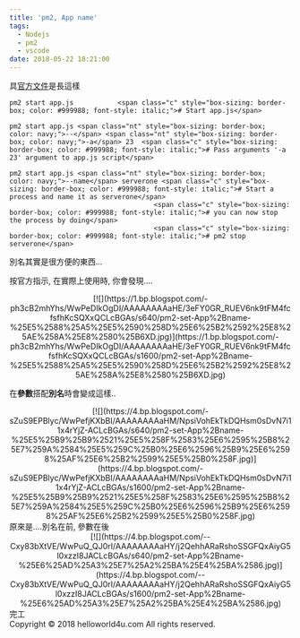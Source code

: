 ```yaml
---
title: 'pm2, App name'
tags:
  - Nodejs
  - pm2
  - vscode
date: 2018-05-22 18:21:00
---
```


具[官方文件](http://pm2.keymetrics.io/docs/usage/quick-start/#42-starts)是長這樣

    pm2 start app.js           <span class="c" style="box-sizing: border-box; color: #999988; font-style: italic;"># Start app.js</span>

    pm2 start app.js <span class="nt" style="box-sizing: border-box; color: navy;">--</span> <span class="nt" style="box-sizing: border-box; color: navy;">-a</span> 23  <span class="c" style="box-sizing: border-box; color: #999988; font-style: italic;"># Pass arguments '-a 23' argument to app.js script</span>

    pm2 start app.js <span class="nt" style="box-sizing: border-box; color: navy;">--name</span> serverone <span class="c" style="box-sizing: border-box; color: #999988; font-style: italic;"># Start a process and name it as serverone</span>
                                        <span class="c" style="box-sizing: border-box; color: #999988; font-style: italic;"># you can now stop the process by doing</span>
                                        <span class="c" style="box-sizing: border-box; color: #999988; font-style: italic;"># pm2 stop serverone</span>
別名其實是很方便的東西...

按官方指示, 在實際上使用時, 你會發現....
<div class="separator" style="clear: both; text-align: center;">[![](https://1.bp.blogspot.com/-ph3cB2mhYhs/WwPeDIkOgDI/AAAAAAAAaHE/3eFY0GR_RUEV6nk9tFM4fcfsfhKcSQXxQCLcBGAs/s640/pm2-set-App%2Bname-%25E5%2588%25A5%25E5%2590%258D%25E6%25B2%2592%25E8%25AE%258A%25E8%2580%25B6XD.jpg)](https://1.bp.blogspot.com/-ph3cB2mhYhs/WwPeDIkOgDI/AAAAAAAAaHE/3eFY0GR_RUEV6nk9tFM4fcfsfhKcSQXxQCLcBGAs/s1600/pm2-set-App%2Bname-%25E5%2588%25A5%25E5%2590%258D%25E6%25B2%2592%25E8%25AE%258A%25E8%2580%25B6XD.jpg)</div>

在**參數**搭配**別名**時會變成這樣..
<div class="separator" style="clear: both; text-align: center;">[![](https://4.bp.blogspot.com/-sZuS9EPBlyc/WwPefjKXbBI/AAAAAAAAaHM/NpsiVohEkTkDQHsm0sDvN7i11x4rYjZ-ACLcBGAs/s640/pm2-set-App%2Bname-%25E5%25B9%25B9%2521%25E5%258F%2583%25E6%2595%25B8%25E7%259A%2584%25E5%259C%25B0%25E6%2596%25B9%25E6%2598%25AF%25E6%25B2%2599%25E5%25B0%258F.jpg)](https://4.bp.blogspot.com/-sZuS9EPBlyc/WwPefjKXbBI/AAAAAAAAaHM/NpsiVohEkTkDQHsm0sDvN7i11x4rYjZ-ACLcBGAs/s1600/pm2-set-App%2Bname-%25E5%25B9%25B9%2521%25E5%258F%2583%25E6%2595%25B8%25E7%259A%2584%25E5%259C%25B0%25E6%2596%25B9%25E6%2598%25AF%25E6%25B2%2599%25E5%25B0%258F.jpg)</div>
原來是....別名在前, 參數在後
<div class="separator" style="clear: both; text-align: center;">[![](https://4.bp.blogspot.com/--Cxy83bXtVE/WwPuQ_QJ0rI/AAAAAAAAaHY/j2QehhARaRshoSSGFQxAiyG5l0xzzI8JACLcBGAs/s640/pm2-set-App%2Bname-%25E6%25AD%25A3%25E7%25A2%25BA%25E4%25BA%2586.jpg)](https://4.bp.blogspot.com/--Cxy83bXtVE/WwPuQ_QJ0rI/AAAAAAAAaHY/j2QehhARaRshoSSGFQxAiyG5l0xzzI8JACLcBGAs/s1600/pm2-set-App%2Bname-%25E6%25AD%25A3%25E7%25A2%25BA%25E4%25BA%2586.jpg)</div>
完工

<div class="blogger-post-footer">Copyright © 2018 helloworld4u.com All rights reserved.</div>